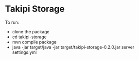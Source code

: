 Takipi Storage
==============

To run:
- clone the package
- cd takipi-storage
- mvn compile package
- java -jar target/java -jar target/takipi-storage-0.2.0.jar server settings.yml
